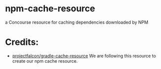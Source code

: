 npm-cache-resource
==================

a Concourse resource for caching dependencies downloaded by NPM


Credits:
========

* [projectfalcon/gradle-cache-resource](https://github.com/projectfalcon/gradle-cache-resource) We are following this resource to create our npm cache resource.


